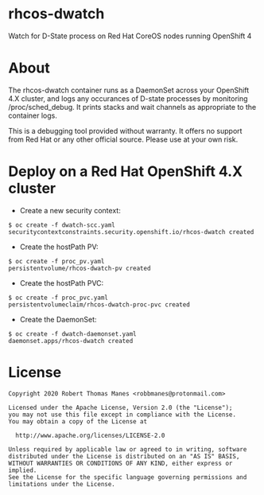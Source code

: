 # rhcos-dwatch
Watch for D-State process on Red Hat CoreOS nodes running OpenShift 4

# About
The rhcos-dwatch container runs as a DaemonSet across your OpenShift 4.X cluster, and logs any occurances of D-state processes by monitoring /proc/sched_debug.  It prints stacks and wait channels as appropriate to the container logs.

This is a debugging tool provided without warranty.  It offers no support from Red Hat or any other official source.  Please use at your own risk.

# Deploy on a Red Hat OpenShift 4.X cluster
- Create a new security context:
```
$ oc create -f dwatch-scc.yaml
securitycontextconstraints.security.openshift.io/rhcos-dwatch created
```

- Create the hostPath PV:
```
$ oc create -f proc_pv.yaml
persistentvolume/rhcos-dwatch-pv created
```

- Create the hostPath PVC:
```
$ oc create -f proc_pvc.yaml
persistentvolumeclaim/rhcos-dwatch-proc-pvc created
```

- Create the DaemonSet:
```
$ oc create -f dwatch-daemonset.yaml
daemonset.apps/rhcos-dwatch created
```

# License
    Copyright 2020 Robert Thomas Manes <robbmanes@protonmail.com>

    Licensed under the Apache License, Version 2.0 (the "License");
    you may not use this file except in compliance with the License.
    You may obtain a copy of the License at

      http://www.apache.org/licenses/LICENSE-2.0

    Unless required by applicable law or agreed to in writing, software
    distributed under the License is distributed on an "AS IS" BASIS,
    WITHOUT WARRANTIES OR CONDITIONS OF ANY KIND, either express or implied.
    See the License for the specific language governing permissions and
    limitations under the License.

